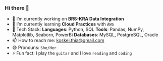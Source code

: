 ### Hi there 👋
- 🔭 I’m currently working on **BRS-KRA Data Integration**
- 🌱 I’m currently learning **Cloud Practices** with `ÀWS`
- 🔧 Tech Stack:
**Languages**: Python, SQL
**Tools**: Pandas, NumPy, Matplotlib, Seaborn, PowerBi
**Databases**: MySQL, PostgreSQL, Oracle
- 📫 How to reach me: koskei.thia@gmail.com
- 😄 Pronouns: `She/Her`
- ⚡ Fun fact: I play the `guitar` and I love `reading` and `coding`
<!--
**cynthiakoskei/cynthiakoskei** is a ✨ _special_ ✨ repository because its `README.md` (this file) appears on your GitHub profile.

Here are some ideas to get you started:

- 🔭 I’m currently working on ...
- 🌱 I’m currently learning ...
- 👯 I’m looking to collaborate on ...
- 🤔 I’m looking for help with ...
- 💬 Ask me about ...
- 📫 How to reach me: ...
- 😄 Pronouns: ...
- ⚡ Fun fact: ...
-->
